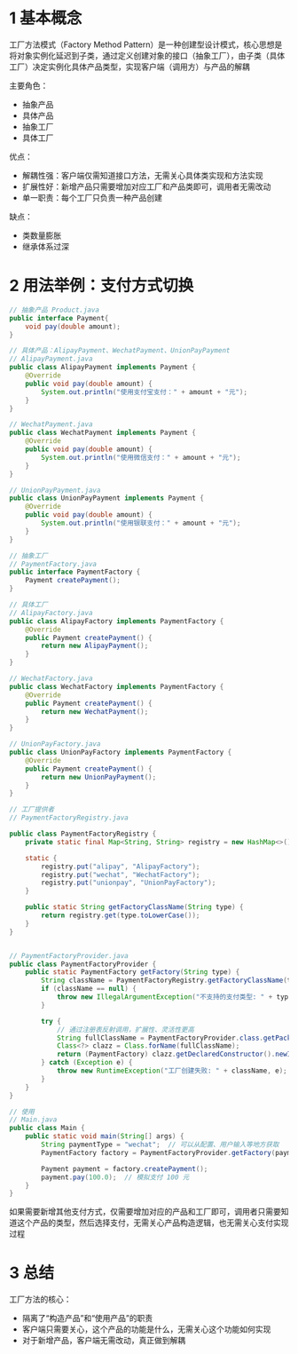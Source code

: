 # 1 基本概念  

工厂方法模式（Factory Method Pattern）是一种创建型设计模式，核心思想是将对象实例化延迟到子类，通过定义创建对象的接口（抽象工厂），由子类（具体工厂）决定实例化具体产品类型，实现客户端（调用方）与产品的解耦  

主要角色：
- 抽象产品  
- 具体产品  
- 抽象工厂  
- 具体工厂  


优点：
- 解耦性强：客户端仅需知道接口方法，无需关心具体类实现和方法实现  
- 扩展性好：新增产品只需要增加对应工厂和产品类即可，调用者无需改动  
- 单一职责：每个工厂只负责一种产品创建  

缺点：  
- 类数量膨胀  
- 继承体系过深  

# 2 用法举例：支付方式切换
```java
// 抽象产品 Product.java
public interface Payment{
    void pay(double amount);
}

// 具体产品：AlipayPayment、WechatPayment、UnionPayPayment
// AlipayPayment.java
public class AlipayPayment implements Payment {
    @Override
    public void pay(double amount) {
        System.out.println("使用支付宝支付：" + amount + "元");
    }
}

// WechatPayment.java
public class WechatPayment implements Payment {
    @Override
    public void pay(double amount) {
        System.out.println("使用微信支付：" + amount + "元");
    }
}

// UnionPayPayment.java
public class UnionPayPayment implements Payment {
    @Override
    public void pay(double amount) {
        System.out.println("使用银联支付：" + amount + "元");
    }
}

// 抽象工厂
// PaymentFactory.java
public interface PaymentFactory {
    Payment createPayment();
}

// 具体工厂
// AlipayFactory.java
public class AlipayFactory implements PaymentFactory {
    @Override
    public Payment createPayment() {
        return new AlipayPayment();
    }
}

// WechatFactory.java
public class WechatFactory implements PaymentFactory {
    @Override
    public Payment createPayment() {
        return new WechatPayment();
    }
}

// UnionPayFactory.java
public class UnionPayFactory implements PaymentFactory {
    @Override
    public Payment createPayment() {
        return new UnionPayPayment();
    }
}

// 工厂提供者
// PaymentFactoryRegistry.java

public class PaymentFactoryRegistry {
    private static final Map<String, String> registry = new HashMap<>();

    static {
        registry.put("alipay", "AlipayFactory");
        registry.put("wechat", "WechatFactory");
        registry.put("unionpay", "UnionPayFactory");
    }

    public static String getFactoryClassName(String type) {
        return registry.get(type.toLowerCase());
    }
}


// PaymentFactoryProvider.java
public class PaymentFactoryProvider {
    public static PaymentFactory getFactory(String type) {
        String className = PaymentFactoryRegistry.getFactoryClassName(type);
        if (className == null) {
            throw new IllegalArgumentException("不支持的支付类型: " + type);
        }

        try {
            // 通过注册表反射调用，扩展性、灵活性更高
            String fullClassName = PaymentFactoryProvider.class.getPackage().getName() + "." + className;
            Class<?> clazz = Class.forName(fullClassName);
            return (PaymentFactory) clazz.getDeclaredConstructor().newInstance();
        } catch (Exception e) {
            throw new RuntimeException("工厂创建失败: " + className, e);
        }
    }
}

// 使用
// Main.java
public class Main {
    public static void main(String[] args) {
        String paymentType = "wechat";  // 可以从配置、用户输入等地方获取
        PaymentFactory factory = PaymentFactoryProvider.getFactory(paymentType);

        Payment payment = factory.createPayment();
        payment.pay(100.0);  // 模拟支付 100 元
    }
}
```

如果需要新增其他支付方式，仅需要增加对应的产品和工厂即可，调用者只需要知道这个产品的类型，然后选择支付，无需关心产品构造逻辑，也无需关心支付实现过程  

# 3 总结

工厂方法的核心：
- 隔离了“构造产品”和“使用产品”的职责  
- 客户端只需要关心，这个产品的功能是什么，无需关心这个功能如何实现  
- 对于新增产品，客户端无需改动，真正做到解耦  
